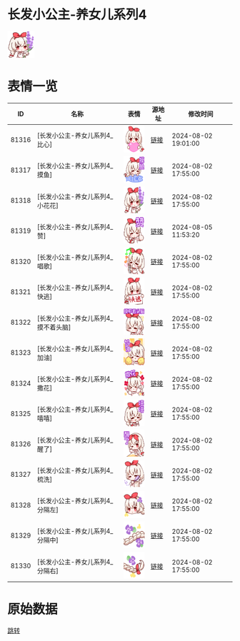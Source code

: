 # 长发小公主-养女儿系列4

<img src="./cover.png" height="60" alt="cover" />

# 表情一览

|ID|名称|表情|源地址|修改时间|
|----|----|----|----|----|
|81316|[长发小公主-养女儿系列4_比心]|<img src="./pic/081316_%5B长发小公主-养女儿系列4_比心%5D.png" height="60" alt="比心"/>|[链接](https://i0.hdslb.com/bfs/garb/aa7a50cd49bb23c08841cf1f62670675b17cb067.png)|2024-08-02 19:01:00|
|81317|[长发小公主-养女儿系列4_摸鱼]|<img src="./pic/081317_%5B长发小公主-养女儿系列4_摸鱼%5D.png" height="60" alt="摸鱼"/>|[链接](https://i0.hdslb.com/bfs/garb/9f5a2388741ffe13295ed1061e4c78cac5b8e08d.png)|2024-08-02 17:55:00|
|81318|[长发小公主-养女儿系列4_小花花]|<img src="./pic/081318_%5B长发小公主-养女儿系列4_小花花%5D.png" height="60" alt="小花花"/>|[链接](https://i0.hdslb.com/bfs/garb/cc0dab3d4791b46e5dc6cbfba9ae38c90e619312.png)|2024-08-02 17:55:00|
|81319|[长发小公主-养女儿系列4_赞]|<img src="./pic/081319_%5B长发小公主-养女儿系列4_赞%5D.png" height="60" alt="赞"/>|[链接](https://i0.hdslb.com/bfs/garb/4efaf596fc37287afebdba09e312168b50149c43.png)|2024-08-05 11:53:20|
|81320|[长发小公主-养女儿系列4_唱歌]|<img src="./pic/081320_%5B长发小公主-养女儿系列4_唱歌%5D.png" height="60" alt="唱歌"/>|[链接](https://i0.hdslb.com/bfs/garb/d47e8f30df499b12e4564502082d6dbaa284d5d2.png)|2024-08-02 17:55:00|
|81321|[长发小公主-养女儿系列4_快逃]|<img src="./pic/081321_%5B长发小公主-养女儿系列4_快逃%5D.png" height="60" alt="快逃"/>|[链接](https://i0.hdslb.com/bfs/garb/cb4ed2ca1801f1847fc910eb0628f14fae23c90d.png)|2024-08-02 17:55:00|
|81322|[长发小公主-养女儿系列4_摸不着头脑]|<img src="./pic/081322_%5B长发小公主-养女儿系列4_摸不着头脑%5D.png" height="60" alt="摸不着头脑"/>|[链接](https://i0.hdslb.com/bfs/garb/9d224f656ff21b840b02b24cd15f76ef82e2e7bb.png)|2024-08-02 17:55:00|
|81323|[长发小公主-养女儿系列4_加油]|<img src="./pic/081323_%5B长发小公主-养女儿系列4_加油%5D.png" height="60" alt="加油"/>|[链接](https://i0.hdslb.com/bfs/garb/5c2596784183baeb5ef4f411f4ee5650f9e81d46.png)|2024-08-02 17:55:00|
|81324|[长发小公主-养女儿系列4_撒花]|<img src="./pic/081324_%5B长发小公主-养女儿系列4_撒花%5D.png" height="60" alt="撒花"/>|[链接](https://i0.hdslb.com/bfs/garb/d0011c378658806665da895445d6618fefaf0726.png)|2024-08-02 17:55:00|
|81325|[长发小公主-养女儿系列4_嘻嘻]|<img src="./pic/081325_%5B长发小公主-养女儿系列4_嘻嘻%5D.png" height="60" alt="嘻嘻"/>|[链接](https://i0.hdslb.com/bfs/garb/33d19dce1fc815ad967ff3270c1ae80fca3aaa2a.png)|2024-08-02 17:55:00|
|81326|[长发小公主-养女儿系列4_醒了]|<img src="./pic/081326_%5B长发小公主-养女儿系列4_醒了%5D.png" height="60" alt="醒了"/>|[链接](https://i0.hdslb.com/bfs/garb/22b21d77e836375f2aa9c724c444b4e64b6437a3.png)|2024-08-02 17:55:00|
|81327|[长发小公主-养女儿系列4_梳洗]|<img src="./pic/081327_%5B长发小公主-养女儿系列4_梳洗%5D.png" height="60" alt="梳洗"/>|[链接](https://i0.hdslb.com/bfs/garb/14eba77fd8b64d2d3683cbf9d54395a95460e821.png)|2024-08-02 17:55:00|
|81328|[长发小公主-养女儿系列4_分隔左]|<img src="./pic/081328_%5B长发小公主-养女儿系列4_分隔左%5D.png" height="60" alt="分隔左"/>|[链接](https://i0.hdslb.com/bfs/garb/723b3118dcfbfaf39beb8debd32b4cd07c1c37a3.png)|2024-08-02 17:55:00|
|81329|[长发小公主-养女儿系列4_分隔中]|<img src="./pic/081329_%5B长发小公主-养女儿系列4_分隔中%5D.png" height="60" alt="分隔中"/>|[链接](https://i0.hdslb.com/bfs/garb/8e4cbc393b30bb02f5843d025db68fdbac2a7e2f.png)|2024-08-02 17:55:00|
|81330|[长发小公主-养女儿系列4_分隔右]|<img src="./pic/081330_%5B长发小公主-养女儿系列4_分隔右%5D.png" height="60" alt="分隔右"/>|[链接](https://i0.hdslb.com/bfs/garb/bb30e2606ebf964250c9eed604a5e716b061aeb5.png)|2024-08-02 17:55:00|

# 原始数据

[跳转](./raw.json)

